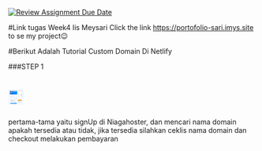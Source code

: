 [![Review Assignment Due Date](https://classroom.github.com/assets/deadline-readme-button-24ddc0f5d75046c5622901739e7c5dd533143b0c8e959d652212380cedb1ea36.svg)](https://classroom.github.com/a/isPhTOcA)

#Link tugas Week4 Iis Meysari
Click the link https://portofolio-sari.imys.site to se my project😉

#Berikut Adalah Tutorial Custom Domain Di Netlify

###STEP 1

<h1 align="left"><img src="assets/image/hosting1.jpg" width="30px" height="30px" /> </h1>

pertama-tama yaitu signUp di Niagahoster, dan mencari nama domain apakah tersedia atau tidak,
jika tersedia silahkan ceklis nama domain dan checkout melakukan pembayaran
